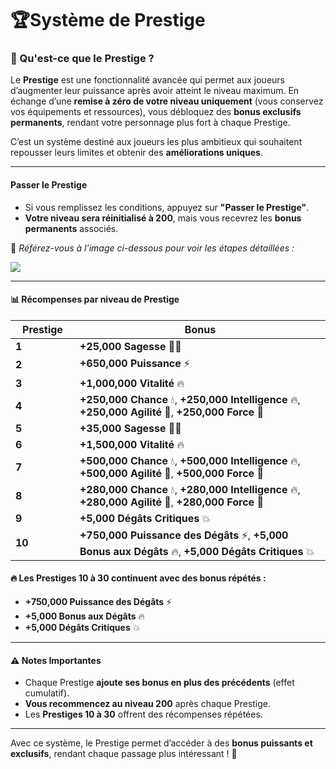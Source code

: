 # 🏆Système de Prestige

### 🌟 Qu'est-ce que le Prestige ? <a href="#quest-ce-que-le-prestige" id="quest-ce-que-le-prestige"></a>

Le **Prestige** est une fonctionnalité avancée qui permet aux joueurs d’augmenter leur puissance après avoir atteint le niveau maximum. En échange d’une **remise à zéro de votre niveau uniquement** (vous conservez vos équipements et ressources), vous débloquez des **bonus exclusifs permanents**, rendant votre personnage plus fort à chaque Prestige.

C’est un système destiné aux joueurs les plus ambitieux qui souhaitent repousser leurs limites et obtenir des **améliorations uniques**.

***

#### **Passer le Prestige** <a href="#passer-le-prestige" id="passer-le-prestige"></a>

* Si vous remplissez les conditions, appuyez sur **"Passer le Prestige"**.
* **Votre niveau sera réinitialisé à 200**, mais vous recevrez les **bonus permanents** associés.

📌 _Référez-vous à l’image ci-dessous pour voir les étapes détaillées :_

![](https://vallya.gitbook.io/~gitbook/image?url=https%3A%2F%2F677697625-files.gitbook.io%2F%7E%2Ffiles%2Fv0%2Fb%2Fgitbook-x-prod.appspot.com%2Fo%2Fspaces%252FTJCjQJc02Pk37oWThIix%252Fuploads%252FLZ9feGDDFhbmtiy9LEod%252Fprestige.png%3Falt%3Dmedia%26token%3D73ffea5e-c8f2-4c92-8e0b-a4b4bd100c88\&width=768\&dpr=4\&quality=100\&sign=1fcc642d\&sv=2)

***

#### 📊 Récompenses par niveau de Prestige <a href="#recompenses-par-niveau-de-prestige" id="recompenses-par-niveau-de-prestige"></a>

<table><thead><tr><th width="87">Prestige</th><th>Bonus</th></tr></thead><tbody><tr><td><strong>1</strong></td><td><strong>+25,000 Sagesse</strong> 🧠✨</td></tr><tr><td><strong>2</strong></td><td><strong>+650,000 Puissance</strong> ⚡</td></tr><tr><td><strong>3</strong></td><td><strong>+1,000,000 Vitalité</strong> 🔥</td></tr><tr><td><strong>4</strong></td><td><strong>+250,000 Chance</strong> 💧, <strong>+250,000 Intelligence</strong> 🔥, <strong>+250,000 Agilité</strong> 🍃, <strong>+250,000 Force</strong> 💪</td></tr><tr><td><strong>5</strong></td><td><strong>+35,000 Sagesse</strong> 🧠✨</td></tr><tr><td><strong>6</strong></td><td><strong>+1,500,000 Vitalité</strong> 🔥</td></tr><tr><td><strong>7</strong></td><td><strong>+500,000 Chance</strong> 💧, <strong>+500,000 Intelligence</strong> 🔥, <strong>+500,000 Agilité</strong> 🍃, <strong>+500,000 Force</strong> 💪</td></tr><tr><td><strong>8</strong></td><td><strong>+280,000 Chance</strong> 💧, <strong>+280,000 Intelligence</strong> 🔥, <strong>+280,000 Agilité</strong> 🍃, <strong>+280,000 Force</strong> 💪</td></tr><tr><td><strong>9</strong></td><td><strong>+5,000 Dégâts Critiques</strong> 💥</td></tr><tr><td><strong>10</strong></td><td><strong>+750,000 Puissance des Dégâts</strong> ⚡, <strong>+5,000 Bonus aux Dégâts</strong> 🔥, <strong>+5,000 Dégâts Critiques</strong> 💥</td></tr></tbody></table>

#### **🔥 Les Prestiges 10 à 30 continuent avec des bonus répétés :**

* **+750,000 Puissance des Dégâts** ⚡
* **+5,000 Bonus aux Dégâts** 🔥
* **+5,000 Dégâts Critiques** 💥

***

#### ⚠️ Notes Importantes <a href="#notes-importantes" id="notes-importantes"></a>

* Chaque Prestige **ajoute ses bonus en plus des précédents** (effet cumulatif).
* **Vous recommencez au niveau 200** après chaque Prestige.
* Les **Prestiges 10 à 30** offrent des récompenses répétées.

***

Avec ce système, le Prestige permet d’accéder à des **bonus puissants et exclusifs**, rendant chaque passage plus intéressant ! 🎉
